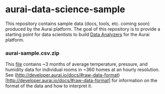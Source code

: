 # aurai-data-science-sample

This repository contains sample data (docs, tools, etc. coming soon) produced by the Aurai platform. The goal of this repository is to provide a starting point for data scientists to build [Data Analyzers](http://developer.aurai.io/docs/#data-analysis-provider) for the Aurai platform.

### aurai-sample.csv.zip
This [file](/aurai-sample.csv.zip) contains ~3 months of average temperature, pressure, and humidity data for individual rooms in ~360 homes at an hourly resolution. See (http://developer.aurai.io/docs/#raw-data-format)[http://developer.aurai.io/docs/#raw-data-format] for information on the format of the data and how to interpret it.
